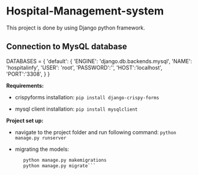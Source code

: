 # Hospital-Management-system
This project is done by using Django python framework.

## Connection to MysQL database
DATABASES = {
    'default': {
        'ENGINE': 'django.db.backends.mysql',
        'NAME': 'hospitalinfy',
        'USER': 'root',
        'PASSWORD':'',
        'HOST':'localhost',
        'PORT':'3308',
    }
}

**Requirements:**

  - crispyforms installation:
      ```pip install django-crispy-forms```
   
  - mysql client installation:
      ```pip install mysqlclient```
      
**Project set up:**
  - navigate to the project folder and run following command:
      ```python manage.py runserver```
          
  - migrating the models:
    ```python manage.py migrate
       python manage.py makemigrations
       python manage.py migrate```
        
   
    
  
  
  
  

